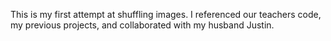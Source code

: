 This is my first attempt at shuffling images.
I referenced our teachers code, my previous projects, and collaborated with my husband Justin.
